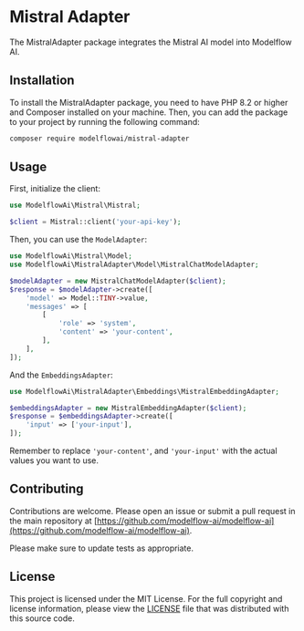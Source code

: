 # Mistral Adapter

The MistralAdapter package integrates the Mistral AI model into Modelflow AI.

## Installation

To install the MistralAdapter package, you need to have PHP 8.2 or higher and Composer installed on your machine. Then,
you can add the package to your project by running the following command:

```bash
composer require modelflowai/mistral-adapter
```

## Usage

First, initialize the client:

```php
use ModelflowAi\Mistral\Mistral;

$client = Mistral::client('your-api-key');
```

Then, you can use the `ModelAdapter`:

```php
use ModelflowAi\Mistral\Model;
use ModelflowAi\MistralAdapter\Model\MistralChatModelAdapter;

$modelAdapter = new MistralChatModelAdapter($client);
$response = $modelAdapter->create([
    'model' => Model::TINY->value,
    'messages' => [
        [
            'role' => 'system',
            'content' => 'your-content',
        ],
    ],
]);
```

And the `EmbeddingsAdapter`:

```php
use ModelflowAi\MistralAdapter\Embeddings\MistralEmbeddingAdapter;

$embeddingsAdapter = new MistralEmbeddingAdapter($client);
$response = $embeddingsAdapter->create([
    'input' => ['your-input'],
]);
```

Remember to replace `'your-content'`, and `'your-input'` with the actual values you want to use.

## Contributing

Contributions are welcome. Please open an issue or submit a pull request in the main repository
at [https://github.com/modelflow-ai/modelflow-ai](https://github.com/modelflow-ai/modelflow-ai).

Please make sure to update tests as appropriate.

## License

This project is licensed under the MIT License. For the full copyright and license information, please view
the [LICENSE](LICENSE) file that was distributed with this source code.
